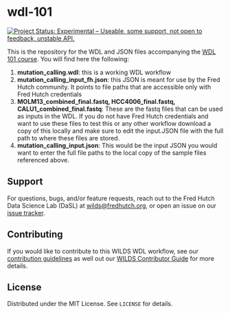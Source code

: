 
# wdl-101
[![Project Status: Experimental – Useable, some support, not open to feedback, unstable API.](https://getwilds.org/badges/badges/experimental.svg)](https://getwilds.org/badges/#experimental)

This is the repository for the WDL and JSON files accompanying the [WDL 101 course](https://hutchdatascience.org/WDL_Workflows_Guide/index.html).
You will find here the following:
1. **mutation_calling.wdl**: this is a working WDL workflow
2. **mutation_calling_input_fh.json**: this JSON is meant for use by the Fred Hutch community. It points to file paths that are accessible only with Fred Hutch credentials
3. **MOLM13_combined_final.fastq, HCC4006_final.fastq, CALU1_combined_final.fastq**: These are the fastq files that can be used as inputs in the WDL. If you do not have Fred Hutch credentials and want to use these files to test this or any other workflow download a copy of this locally and make sure to edit the input.JSON file with the full path to where these files are stored.
4. **mutation_calling_input.json**: This would be the input JSON you would want to enter the full file paths to the local copy of the sample files referenced above. 

## Support

For questions, bugs, and/or feature requests, reach out to the Fred Hutch Data Science Lab (DaSL) at wilds@fredhutch.org, or open an issue on our [issue tracker](https://github.com/getwilds/fastq-to-cram/issues).

## Contributing

If you would like to contribute to this WILDS WDL workflow, see our [contribution guidelines](.github/CONTRIBUTING.md) as well out our [WILDS Contributor Guide](https://getwilds.org/guide/) for more details.

## License

Distributed under the MIT License. See `LICENSE` for details.
